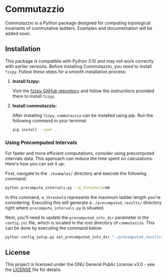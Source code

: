 # Commutazzio

Commutazzio is a Python package designed for computing topological invariants of commutative ladders.
Examples and documentation will be added soon.

## Installation

This package is compatible with Python 3.10 and may not work correctly with earlier versions. Before installing Commutazzio, you need to install `fzzpy`. Follow these steps for a smooth installation process:

1. **Install fzzpy:**

   Visit the [fzzpy GitHub repository](https://github.com/CommutativeGrids/fzzpy) and follow the instructions provided there to install `fzzpy`.

2. **Install commutazzio:**

   After installing `fzzpy`, `commutazzio` can be installed using pip. Run the following command in your terminal:
   ```bash
   pip install --user .
   ```

### Using Precomputed Intervals 

For faster and more efficient computations, consider using precomputed intervals data. This approach can reduce the time spent on calculations. Here's how you can set it up:

First, navigate to the `./examples/` directory and execute the following command:

```bash
python precompute_intervals.py --m_threshold=80
```

In this command, `m_threshold` represents the maximum ladder length you're considering. Executing this will generate a `./precomputed_results/` directory right where `precompute_intervals.py` is situated.

Next, you'll need to update the `precomputed_intv_dir` parameter in the `config.ini` file, which is located in the root directory of `commutazzio`. This can be done by executing the command below:

```bash
python config_setup.py set_precomputed_intv_dir "./precomputed_results"
```

## License

This project is licensed under the GNU General Public License v3.0 - see the [LICENSE](LICENSE.md) file for details.
